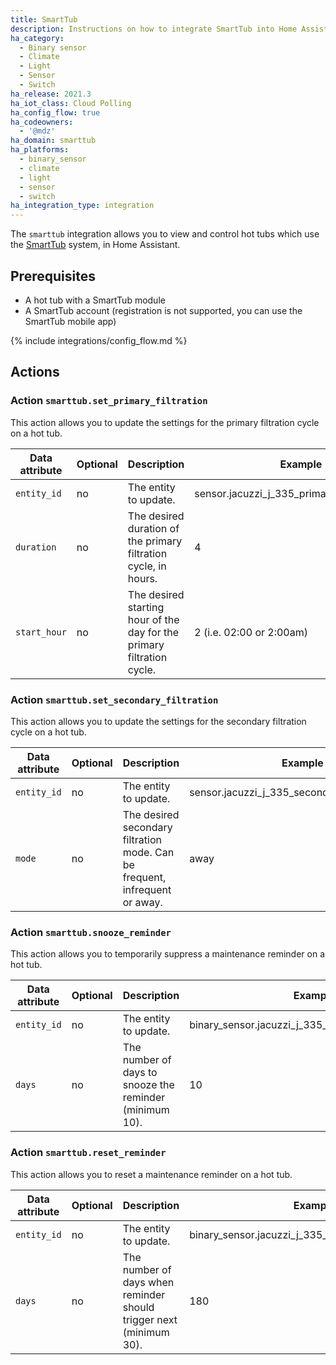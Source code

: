 ```yaml
---
title: SmartTub
description: Instructions on how to integrate SmartTub into Home Assistant.
ha_category:
  - Binary sensor
  - Climate
  - Light
  - Sensor
  - Switch
ha_release: 2021.3
ha_iot_class: Cloud Polling
ha_config_flow: true
ha_codeowners:
  - '@mdz'
ha_domain: smarttub
ha_platforms:
  - binary_sensor
  - climate
  - light
  - sensor
  - switch
ha_integration_type: integration
---
```


The `smarttub` integration allows you to view and control hot tubs which use the [SmartTub](https://www.jacuzzi.com/en-us/hot-tubs/owners/smarttub-system) system, in Home Assistant.

## Prerequisites

- A hot tub with a SmartTub module
- A SmartTub account (registration is not supported, you can use the SmartTub mobile app)

{% include integrations/config_flow.md %}

## Actions

### Action `smarttub.set_primary_filtration`

This action allows you to update the settings for the primary filtration cycle
on a hot tub.

| Data attribute | Optional | Description | Example |
| ---------------------- | -------- | ----------- | ------- |
| `entity_id` | no | The entity to update. | sensor.jacuzzi_j_335_primary_filtration_cycle
| `duration` | no | The desired duration of the primary filtration cycle, in hours. | 4
| `start_hour` | no | The desired starting hour of the day for the primary filtration cycle. | 2 (i.e. 02:00 or 2:00am)


### Action `smarttub.set_secondary_filtration`

This action allows you to update the settings for the secondary filtration
cycle on a hot tub.

| Data attribute | Optional | Description | Example |
| ---------------------- | -------- | ----------- | ------- |
| `entity_id` | no | The entity to update. | sensor.jacuzzi_j_335_secondary_filtration_cycle
| `mode` | no | The desired secondary filtration mode. Can be frequent, infrequent or away. | away

### Action `smarttub.snooze_reminder`

This action allows you to temporarily suppress a maintenance reminder on a hot tub.

| Data attribute | Optional | Description | Example |
| ---------------------- | -------- | ----------- | ------- |
| `entity_id` | no | The entity to update. | binary_sensor.jacuzzi_j_335_refresh_water_reminder
| `days` | no | The number of days to snooze the reminder (minimum 10). | 10

### Action `smarttub.reset_reminder`

This action allows you to reset a maintenance reminder on a hot tub.

| Data attribute | Optional | Description | Example |
| ---------------------- | -------- | ----------- | ------- |
| `entity_id` | no | The entity to update. | binary_sensor.jacuzzi_j_335_refresh_water_reminder
| `days` | no | The number of days when reminder should trigger next (minimum 30). | 180
